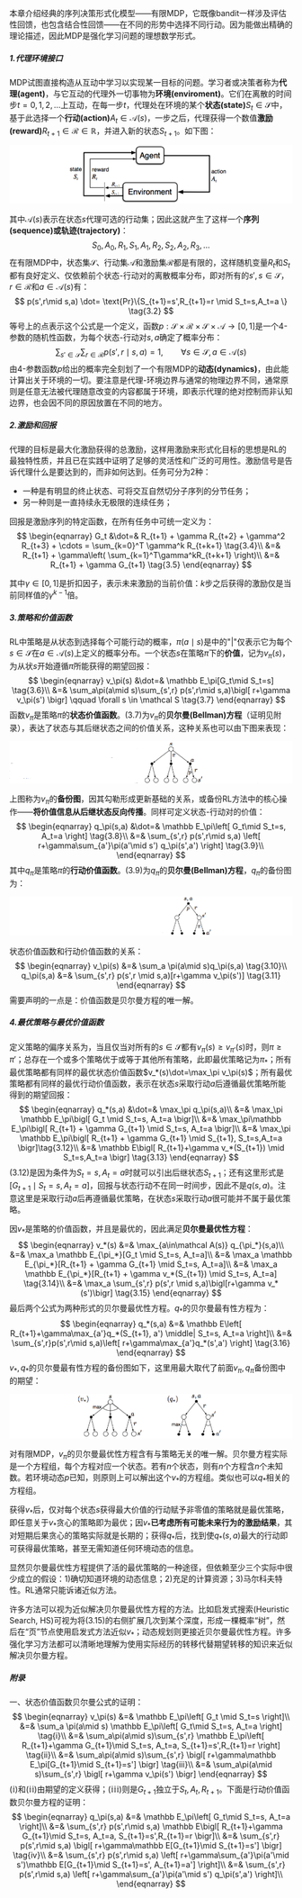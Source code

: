 本章介绍经典的序列决策形式化模型——有限MDP，它既像bandit一样涉及评估性回馈，也包含结合性回馈——在不同的形势中选择不同行动。因为能做出精确的理论描述，因此MDP是强化学习问题的理想数学形式。



##### 1.代理环境接口

MDP试图直接构造从互动中学习以实现某一目标的问题。学习者或决策者称为**代理(agent)**，与它互动的代理外一切事物为**环境(enviroment)**。它们在离散的时间步$t=0,1,2,\dots$上互动，在每一步$t$，代理处在环境的某个**状态(state)**$S_t \in \mathcal S$中，基于此选择一个**行动(action)**$A_t \in \mathcal A(s)$，一步之后，代理获得一个数值**激励(reward)**$R_{t+1} \in \mathcal R \in \mathbb R$，并进入新的状态$S_{t+1}$。如下图：

<img src="0301.png" />

其中$\mathcal A(s)$表示在状态$s$代理可选的行动集；因此这就产生了这样一个**序列(sequence)**或**轨迹(trajectory)**：
$$
S_0,A_0,R_1,S_1,A_1,R_2,S_2,A_2,R_3,\dots \tag{3.1}
$$
在有限MDP中，状态集$\mathcal S$、行动集$\mathcal A$和激励集$\mathcal R$都是有限的，这样随机变量$R_t$和$S_t$都有良好定义、仅依赖前个状态-行动对的离散概率分布，即对所有的$s',s \in \mathcal S$，$r \in \mathcal R$和$a \in \mathcal A(s)$有：
$$
p(s',r\mid s,a) \dot= \text{Pr}\{S_{t+1}=s',R_{t+1}=r \mid S_t=s,A_t=a \} \tag{3.2}
$$
等号上的点表示这个公式是一个定义，函数$p:\mathcal{S \times R \times S \times A} \to [0,1]$是一个4-参数的随机性函数，为每个状态-行动对$s,a$确定了概率分布：
$$
\sum_{s'\in\mathcal S}\sum_{r\in\mathcal R}p(s',r \mid s,a) = 1, \qquad \forall s\in\mathcal S,a\in\mathcal A(s) \tag{3.3}
$$
由4-参数函数$p$给出的概率完全刻划了一个有限MDP的**动态(dynamics)**，由此能计算出关于环境的一切。要注意是代理-环境边界与通常的物理边界不同，通常原则是任意无法被代理随意改变的内容都属于环境，即表示代理的绝对控制而非认知边界，也会因不同的原因放置在不同的地方。



##### 2.激励和回报

代理的目标是最大化激励获得的总激励，这样用激励来形式化目标的思想是RL的最独特性质，并且已在实践中证明了足够的灵活性和广泛的可用性。激励信号是告诉代理什么是要达到的，而非如何达到。任务可分为2种：

- 一种是有明显的终止状态、可将交互自然切分子序列的分节任务；
- 另一种则是一直持续永无极限的连续任务；

回报是激励序列的特定函数，在所有任务中可统一定义为：
$$
\begin{eqnarray}
G_t &\dot=& R_{t+1} + \gamma R_{t+2} + \gamma^2 R_{t+3} + \cdots = \sum_{k=0}^T \gamma^k R_{t+k+1} \tag{3.4}\\
&=& R_{t+1} + \gamma\left( \sum_{k=1}^T\gamma^kR_{t+k+1} \right)\\
&=& R_{t+1} + \gamma G_{t+1} \tag{3.5}
\end{eqnarray}
$$

其中$\gamma \in [0,1]$是折扣因子，表示未来激励的当前价值：$k$步之后获得的激励仅是当前同样值的$\gamma^{k-1}$倍。



##### 3.策略和价值函数

RL中策略是从状态到选择每个可能行动的概率，$\pi(a\mid s)$是中的"|"仅表示它为每个$s \in \mathcal S$在$a \in \mathcal A(s)$上定义的概率分布。一个状态$s$在策略$\pi$下的**价值**，记为$v_\pi(s)$，为从状$s$开始遵循$\pi$所能获得的期望回报：
$$
\begin{eqnarray}
v_\pi(s) &\dot=& \mathbb E_\pi[G_t\mid S_t=s] \tag{3.6}\\
&=& \sum_a\pi(a\mid s)\sum_{s',r} p(s',r\mid s,a)\bigl[ r+\gamma v_\pi(s') \bigr] \qquad \forall s \in \mathcal S \tag{3.7}
\end{eqnarray}
$$
函数$v_\pi$是策略$\pi$的**状态价值函数**。(3.7)为$v_\pi$的**贝尔曼(Bellman)方程**（证明见附录），表达了状态与其后继状态之间的价值关系，这种关系也可以由下图来表现：

<img src="0302.png" />

上图称为$v_\pi$的**备份图**，因其勾勒形成更新基础的关系，或备份RL方法中的核心操作——**将价值信息从后继状态反向传播**。同样可定义状态-行动对的价值：
$$
\begin{eqnarray}
q_\pi(s,a) &\dot=& \mathbb E_\pi\left[ G_t\mid S_t=s, A_t=a \right] \tag{3.8}\\
&=& \sum_{s',r} p(s',r\mid s,a) \left[ r+\gamma\sum_{a'}\pi(a'\mid s') q_\pi(s',a') \right] \tag{3.9}\\
\end{eqnarray}
$$
其中$q_\pi$是策略$\pi$的**行动价值函数**。(3.9)为$q_\pi$的**贝尔曼(Bellman)方程**，$q_\pi$的备份图为：

<img src="0303.png" />

状态价值函数和行动价值函数的关系：
$$
\begin{eqnarray}
v_\pi(s) &=& \sum_a \pi(a\mid s)q_\pi(s,a) \tag{3.10}\\
q_\pi(s,a) &=& \sum_{s',r} p(s',r \mid s,a)[r+\gamma v_\pi(s')] \tag{3.11}
\end{eqnarray}
$$
需要声明的一点是：价值函数是贝尔曼方程的唯一解。



##### 4.最优策略与最优价值函数

定义策略的偏序关系为，当且仅当对所有的$s\in\mathcal S$都有$v_\pi(s)\ge v_{\pi'}(s)$时，则$\pi\ge\pi'$；总存在一个或多个策略优于或等于其他所有策略，此即最优策略记为$\pi_*$；所有最优策略都有同样的最优状态价值函数$v_*(s)\dot=\max_\pi v_\pi(s)$；所有最优策略都有同样的最优行动价值函数，表示在状态$s$采取行动$a$后遵循最优策略所能得到的期望回报：
$$
\begin{eqnarray}
q_*(s,a) &\dot=& \max_\pi q_\pi(s,a)\\
&=& \max_\pi \mathbb E_\pi\bigl[ G_t \mid S_t=s, A_t=a \bigr]\\
&=& \max_\pi\mathbb E_\pi\bigl[ R_{t+1} + \gamma G_{t+1} \mid S_t=s, A_t=a \bigr]\\
&=& \max_\pi \mathbb E_\pi\bigl[ R_{t+1} + \gamma G_{t+1} \mid S_{t+1}, S_t=s,A_t=a \bigr]\tag{3.12}\\
&=& \mathbb E\bigl[ R_{t+1}+\gamma v_*(S_{t+1}) \mid S_t=s,A_t=a \bigr] \tag{3.13}
\end{eqnarray}
$$
(3.12)是因为条件为$S_t=s,A_t=a$时就可以引出后继状态$S_{t+1}$；还有这里形式是$\mathbb[G_{t+1}\mid S_t=s,A_t=a]$，回报与状态行动不在同一时间步，因此不是$q(s,a)$。注意这里是采取行动$a$后再遵循最优策略，在状态$s$采取行动$a$很可能并不属于最优策略。

因$v_*$是策略的价值函数，并且是最优的，因此满足**贝尔曼最优性方程**：
$$
\begin{eqnarray}
v_*(s)
&=& \max_{a\in\mathcal A(s)} q_{\pi_*}(s,a)\\
&=& \max_a \mathbb E_{\pi_*}[G_t \mid S_t=s, A_t=a]\\
&=& \max_a \mathbb E_{\pi_*}[R_{t+1} + \gamma G_{t+1} \mid S_t=s, A_t=a]\\
&=& \max_a \mathbb E_{\pi_*}[R_{t+1} + \gamma v_*(S_{t+1}) \mid S_t=s, A_t=a] \tag{3.14}\\
&=& \max_a \sum_{s',r} p(s',r \mid s,a)\bigl[r+\gamma v_*(s')\bigr] \tag{3.15}
\end{eqnarray}
$$
最后两个公式为两种形式的贝尔曼最优性方程。$q_*$的贝尔曼最有性方程为：
$$
\begin{eqnarray}
q_*(s,a)
&=& \mathbb E\left[ R_{t+1}+\gamma\max_{a'}q_*(S_{t+1}, a') \middle| S_t=s, A_t=a \right]\\
&=& \sum_{s',r}p(s',r\mid s,a)\left[ r+\gamma\max_{a'}q_*(s',a') \right] \tag{3.16}
\end{eqnarray}
$$
$v_*,q_*$的贝尔曼最有性方程的备份图如下，这里用最大取代了前面$v_\pi,q_\pi$备份图中的期望：

<img src="0304.png" />

对有限MDP，$v_\pi$的贝尔曼最优性方程含有与策略无关的唯一解。贝尔曼方程实际是一个方程组，每个方程对应一个状态。若有$n$个状态，则有$n$个方程含$n$个未知数。若环境动态$p$已知，则原则上可以解出这个$v_*$的方程组。类似也可以$q_*$相关的方程组。

获得$v_*$后，仅对每个状态$s$获得最大价值的行动赋予非零值的策略就是最优策略，即任意关于$v_*$贪心的策略即为最优；因$v_*$**已考虑所有可能未来行为的激励结果**，其对短期后果贪心的策略实际就是长期的；获得$q_*$后，找到使$q_*(s,a)$最大的行动即可获得最优策略，甚至无需知道任何环境动态的信息。

显然贝尔曼最优性方程提供了活的最优策略的一种途径，但依赖至少三个实际中很少成立的假设：1)确切知道环境的动态信息；2)充足的计算资源；3)马尔科夫特性。RL通常只能诉诸近似方法。

许多方法可以视为近似解决贝尔曼最优性方程的方法。比如启发式搜索(Heuristic Search, HS)可视为将(3.15)的右侧扩展几次到某个深度，形成一棵概率“树”，然后在“页”节点使用启发式方法近似$v_*$；动态规划则更接近贝尔曼最优性方程。许多强化学习方法都可以清晰地理解为使用实际经历的转移代替期望转移的知识来近似解决贝尔曼方程。



##### 附录

一、状态价值函数贝尔曼公式的证明：
$$
\begin{eqnarray}
v_\pi(s) &=& \mathbb E_\pi\left[ G_t \mid S_t=s \right]\\
&=& \sum_a \pi(a\mid s) \mathbb E_\pi\left[ G_t\mid S_t=s, A_t=a \right] \tag{i}\\
&=& \sum_a\pi(a\mid s)\sum_{s',r} \mathbb E_\pi\left[ R_{t+1}+\gamma G_{t+1}\mid S_t=s, A_t=a, S_{t+1}=s',R_{t+1}=r \right] \tag{ii}\\
&=& \sum_a\pi(a\mid s)\sum_{s',r} \bigl[ r+\gamma\mathbb E_\pi[G_{t+1}\mid S_{t+1}=s'] \bigr] \tag{iii}\\
&=& \sum_a\pi(a\mid s)\sum_{s',r} \bigl[ r+\gamma v_\pi(s') \bigr]
\end{eqnarray}
$$
($\mathbb i$)和($\mathbb{ii}$)由期望的定义获得；($\mathbb{iii}$)则是$G_{t+1}$独立于$S_t,A_t,R_{t+1}$。下面是行动价值函数贝尔曼方程的证明：
$$
\begin{eqnarray}
q_\pi(s,a) &=& \mathbb E_\pi\left[ G_t\mid S_t=s, A_t=a \right]\\
&=& \sum_{s',r} p(s',r\mid s,a) \mathbb E\bigl[ R_{t+1}+\gamma G_{t+1}\mid S_t=s, A_t=a, S_{t+1}=s',R_{t+1}=r \bigr]\\
&=& \sum_{s',r} p(s',r\mid s,a) \bigl[ r+\gamma\mathbb E[G_{t+1}\mid S_{t+1}=s'] \bigr] \tag{iv}\\
&=& \sum_{s',r} p(s',r\mid s,a) \left[ r+\gamma\sum_{a'}\pi(a'\mid s')\mathbb E[G_{t+1}\mid S_{t+1}=s', A_{t+1}=a'] \right]\\
&=& \sum_{s',r} p(s',r\mid s,a) \left[ r+\gamma\sum_{a'}\pi(a'\mid s') q_\pi(s',a') \right]\\
\end{eqnarray}
$$
